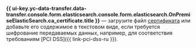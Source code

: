 
**{{ ui-key.yc-data-transfer.data-transfer.console.form.elasticsearch.console.form.elasticsearch.OnPremiseElasticSearch.ca_certificate.title }}** — загрузите файл [сертификата](../../../../../managed-elasticsearch/operations/cluster-connect.md#get-ssl-cert) или добавьте его содержимое в текстовом виде, если требуется шифрование передаваемых данных, например, для соответствия требованиям [PCI DSS]({{ link-pci-dss-ru }}).

